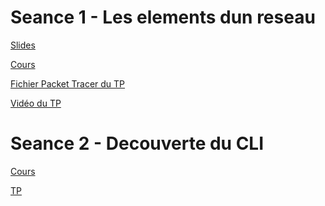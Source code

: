 <!-- <a href="">libelé</a> -->

# Seance 1 - Les elements dun reseau
<a href="https://docs.google.com/presentation/d/17Q6UNqiC4ZwiqS3JQdIj5Z0eQiKz1NWJqzLQwTJR2Kw/edit?usp=sharing">Slides</a>

<a href="https://docs.google.com/document/d/1JPujx03ay1mIJMN5eThgsgIu7-_OioqH5o5L4pLZG1g/edit?usp=sharing">Cours</a>

<a href="https://drive.google.com/file/d/1RPGdYCvQeCVjNkBXjnkjqOL9pHRqY5cB/view?usp=sharing">Fichier Packet Tracer du TP</a>

<a href="https://drive.google.com/file/d/1RaHOkoTDdmUTbY7DCnAYB9sc9Kn-yMTy/view?usp=sharing">Vidéo du TP</a>


# Seance 2 - Decouverte du CLI

<a href="">Cours</a>

<a href="https://p-bruno.github.io/1TSD-TP-compte-rendu/#0">TP</a>




